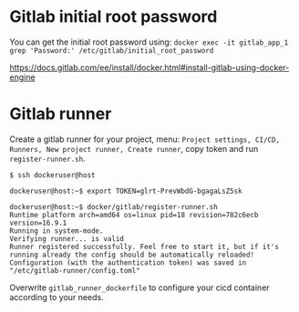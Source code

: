 # Gitlab initial root password

You can get the initial root password using: `docker exec -it gitlab_app_1 grep 'Password:' /etc/gitlab/initial_root_password`

https://docs.gitlab.com/ee/install/docker.html#install-gitlab-using-docker-engine

# Gitlab runner

Create a gitlab runner for your project, menu: `Project settings, CI/CD, Runners, New project runner, Create runner`,
copy token and run `register-runner.sh`.

```
$ ssh dockeruser@host

dockeruser@host:~$ export TOKEN=glrt-PrevWbdG-bgagaLsZ5sk

dockeruser@host:~$ docker/gitlab/register-runner.sh 
Runtime platform arch=amd64 os=linux pid=18 revision=782c6ecb version=16.9.1
Running in system-mode.
Verifying runner... is valid
Runner registered successfully. Feel free to start it, but if it's running already the config should be automatically reloaded!
Configuration (with the authentication token) was saved in "/etc/gitlab-runner/config.toml" 
```


Overwrite `gitlab_runner_dockerfile` to configure your cicd container according to your needs.
